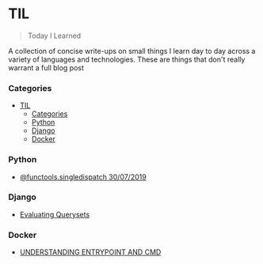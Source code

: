 # TIL

> Today I Learned

A collection of concise write-ups on small things I learn day to day across a
variety of languages and technologies. These are things that don't really
warrant a full blog post

### Categories

- [TIL](#til)
    - [Categories](#categories)
    - [Python](#python)
    - [Django](#django)
    - [Docker](#docker)


### Python

- [@functools.singledispatch 30/07/2019](Python/singledispatch_methods.md)
  
### Django
- [Evaluating Querysets](django/querysets.md)

### Docker
- [UNDERSTANDING ENTRYPOINT AND CMD](docker/docker.md)